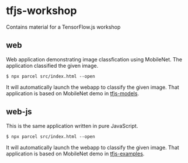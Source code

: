 # tfjs-workshop

Contains material for a TensorFlow.js workshop

## web

Web application demonstrating image classfication using MobileNet. The application classified the given image.

```
$ npx parcel src/index.html --open
```

It will automatically launch the webapp to classify the given image.
That application is based on MobileNet demo in [tfjs-models](https://github.com/tensorflow/tfjs-models).

## web-js

This is the same application written in pure JavaScript.

```
$ npx parcel src/index.html --open
```

It will automatically launch the webapp to classify the given image.
That application is based on MobileNet demo in [tfjs-examples](https://github.com/tensorflow/tfjs-examples/tree/master/mobilenet).
